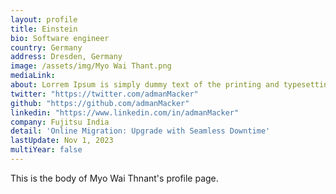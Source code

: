 ```yaml
---
layout: profile
title: Einstein
bio: Software engineer
country: Germany
address: Dresden, Germany
image: /assets/img/Myo Wai Thant.png
mediaLink: 
about: Lorrem Ipsum is simply dummy text of the printing and typesetting industry. Lorem Ipsum has been the industry's standard dummy text ever since the 1500s, when an unknown printer took a galley of type and scrambled it to make a type specimen book. It has survived not only five centuries, but also 
twitter: "https://twitter.com/admanMacker"
github: "https://github.com/admanMacker"
linkedin: "https://www.linkedin.com/in/admanMacker"
company: Fujitsu India
detail: 'Online Migration: Upgrade with Seamless Downtime'
lastUpdate: Nov 1, 2023
multiYear: false
---
```


This is the body of Myo Wai Thnant's profile page.